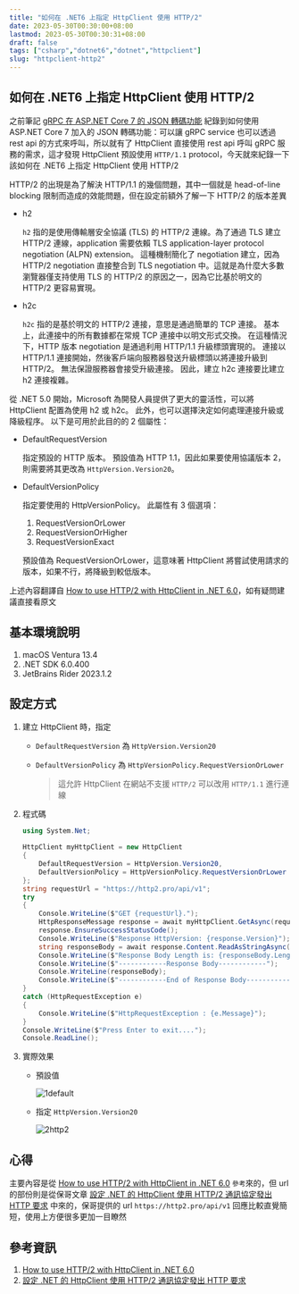 ```yaml
---
title: "如何在 .NET6 上指定 HttpClient 使用 HTTP/2"
date: 2023-05-30T00:30:00+08:00
lastmod: 2023-05-30T00:30:31+08:00
draft: false
tags: ["csharp","dotnet6","dotnet","httpclient"]
slug: "httpclient-http2"
---
```


## 如何在 .NET6 上指定 HttpClient 使用 HTTP/2

之前筆記 [gRPC 在 ASP.NET Core 7 的 JSON 轉碼功能](/grpc-aspdotnetcore7-json) 紀錄到如何使用 ASP.NET Core 7 加入的 JSON 轉碼功能：可以讓 gRPC service 也可以透過 rest api 的方式來呼叫，所以就有了 HttpClient 直接使用 rest api 呼叫 gRPC 服務的需求，這才發現 HttpClient 預設使用 `HTTP/1.1` protocol，今天就來紀錄一下該如何在 .NET6 上指定 HttpClient 使用 HTTP/2

HTTP/2 的出現是為了解決 HTTP/1.1 的幾個問題，其中一個就是 head-of-line blocking 限制而造成的效能問題，但在設定前額外了解一下 HTTP/2 的版本差異

- h2

    `h2` 指的是使用傳輸層安全協議 (TLS) 的 HTTP/2 連線。為了通過 TLS 建立 HTTP/2 連線，application 需要依賴  TLS application-layer protocol negotiation (ALPN) extension。 這種機制簡化了 negotiation 建立，因為 HTTP/2 negotiation 直接整合到 TLS negotiation 中。這就是為什麼大多數瀏覽器僅支持使用 TLS 的 HTTP/2 的原因之一，因為它比基於明文的 HTTP/2 更容易實現。

- h2c

    `h2c` 指的是基於明文的 HTTP/2 連接，意思是通過簡單的 TCP 連接。 基本上，此連接中的所有數據都在常規 TCP 連接中以明文形式交換。 在這種情況下，HTTP 版本 negotiation 是通過利用 HTTP/1.1 升級標頭實現的。 連接以 HTTP/1.1 連接開始，然後客戶端向服務器發送升級標頭以將連接升級到 HTTP/2。 無法保證服務器會接受升級連接。 因此，建立 h2c 連接要比建立 h2 連接複雜。

從 .NET 5.0 開始，Microsoft 為開發人員提供了更大的靈活性，可以將 HttpClient 配置為使用 h2 或 h2c。 此外，也可以選擇決定如何處理連接升級或降級程序。 以下是可用於此目的的 2 個屬性：

- DefaultRequestVersion

    指定預設的 HTTP 版本。 預設值為 HTTP 1.1，因此如果要使用協議版本 2，則需要將其更改為 `HttpVersion.Version20`。

- DefaultVersionPolicy

    指定要使用的 HttpVersionPolicy。 此屬性有 3 個選項：
    1. RequestVersionOrLower
    2. RequestVersionOrHigher
    3. RequestVersionExact

    預設值為 RequestVersionOrLower，這意味著 HttpClient 將嘗試使用請求的版本，如果不行，將降級到較低版本。

上述內容翻譯自 [How to use HTTP/2 with HttpClient in .NET 6.0](https://www.siakabaro.com/use-http-2-with-httpclient-in-net-6-0/)，如有疑問建議直接看原文

## 基本環境說明

1. macOS Ventura 13.4
2. .NET SDK 6.0.400
3. JetBrains Rider 2023.1.2

## 設定方式

1. 建立 HttpClient 時，指定

    - `DefaultRequestVersion` 為 `HttpVersion.Version20`
    - `DefaultVersionPolicy` 為 `HttpVersionPolicy.RequestVersionOrLower`

        > 這允許 HttpClient 在網站不支援 `HTTP/2` 可以改用 `HTTP/1.1` 進行連線

2. 程式碼

    ```cs
    using System.Net;

    HttpClient myHttpClient = new HttpClient
    {
        DefaultRequestVersion = HttpVersion.Version20,
        DefaultVersionPolicy = HttpVersionPolicy.RequestVersionOrLower
    };
    string requestUrl = "https://http2.pro/api/v1";
    try
    {
        Console.WriteLine($"GET {requestUrl}.");
        HttpResponseMessage response = await myHttpClient.GetAsync(requestUrl);
        response.EnsureSuccessStatusCode();
        Console.WriteLine($"Response HttpVersion: {response.Version}");
        string responseBody = await response.Content.ReadAsStringAsync();
        Console.WriteLine($"Response Body Length is: {responseBody.Length}");
        Console.WriteLine($"------------Response Body------------");
        Console.WriteLine(responseBody);
        Console.WriteLine($"------------End of Response Body------------");
    }
    catch (HttpRequestException e)
    {
        Console.WriteLine($"HttpRequestException : {e.Message}");
    }
    Console.WriteLine($"Press Enter to exit....");
    Console.ReadLine();
    ```

3. 實際效果

    - 預設值

        ![1default](https://github.com/yowko/picsbed/assets/3851540/8ccb3603-375b-4d66-a42e-d55e97e969ef)

    - 指定 `HttpVersion.Version20`

        ![2http2](https://github.com/yowko/picsbed/assets/3851540/1939e547-8186-4d2b-b684-b57971897469)

## 心得

主要內容是從 [How to use HTTP/2 with HttpClient in .NET 6.0](https://www.siakabaro.com/use-http-2-with-httpclient-in-net-6-0/) `參考`來的，但 url 的部份則是從保哥文章 [設定 .NET 的 HttpClient 使用 HTTP/2 通訊協定發出 HTTP 要求](https://blog.miniasp.com/post/2023/01/17/How-to-use-HTTP-Version-2-with-HttpClient) 中來的，保哥提供的 url `https://http2.pro/api/v1` 回應比較直覺簡短，使用上方便很多更加一目瞭然

## 參考資訊

1. [How to use HTTP/2 with HttpClient in .NET 6.0](https://www.siakabaro.com/use-http-2-with-httpclient-in-net-6-0/)
2. [設定 .NET 的 HttpClient 使用 HTTP/2 通訊協定發出 HTTP 要求](https://blog.miniasp.com/post/2023/01/17/How-to-use-HTTP-Version-2-with-HttpClient)

